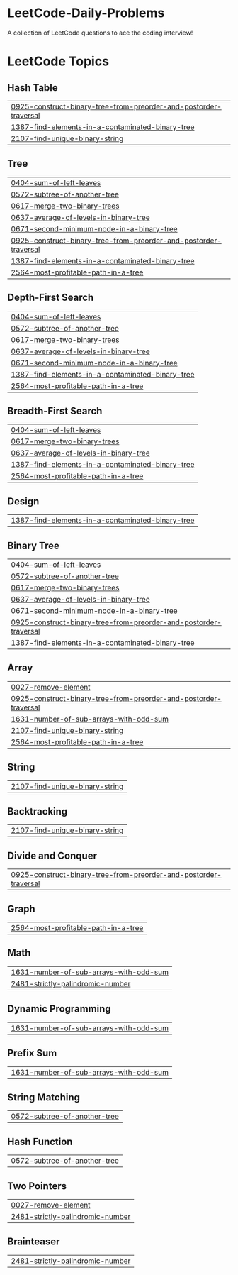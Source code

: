 # LeetCode-Daily-Problems
A collection of LeetCode questions to ace the coding interview!

<!---LeetCode Topics Start-->
# LeetCode Topics
## Hash Table
|  |
| ------- |
| [0925-construct-binary-tree-from-preorder-and-postorder-traversal](https://github.com/Sarthakw001/LeetCode-Daily-Problems/tree/master/0925-construct-binary-tree-from-preorder-and-postorder-traversal) |
| [1387-find-elements-in-a-contaminated-binary-tree](https://github.com/Sarthakw001/LeetCode-Daily-Problems/tree/master/1387-find-elements-in-a-contaminated-binary-tree) |
| [2107-find-unique-binary-string](https://github.com/Sarthakw001/LeetCode-Daily-Problems/tree/master/2107-find-unique-binary-string) |
## Tree
|  |
| ------- |
| [0404-sum-of-left-leaves](https://github.com/Sarthakw001/LeetCode-Daily-Problems/tree/master/0404-sum-of-left-leaves) |
| [0572-subtree-of-another-tree](https://github.com/Sarthakw001/LeetCode-Daily-Problems/tree/master/0572-subtree-of-another-tree) |
| [0617-merge-two-binary-trees](https://github.com/Sarthakw001/LeetCode-Daily-Problems/tree/master/0617-merge-two-binary-trees) |
| [0637-average-of-levels-in-binary-tree](https://github.com/Sarthakw001/LeetCode-Daily-Problems/tree/master/0637-average-of-levels-in-binary-tree) |
| [0671-second-minimum-node-in-a-binary-tree](https://github.com/Sarthakw001/LeetCode-Daily-Problems/tree/master/0671-second-minimum-node-in-a-binary-tree) |
| [0925-construct-binary-tree-from-preorder-and-postorder-traversal](https://github.com/Sarthakw001/LeetCode-Daily-Problems/tree/master/0925-construct-binary-tree-from-preorder-and-postorder-traversal) |
| [1387-find-elements-in-a-contaminated-binary-tree](https://github.com/Sarthakw001/LeetCode-Daily-Problems/tree/master/1387-find-elements-in-a-contaminated-binary-tree) |
| [2564-most-profitable-path-in-a-tree](https://github.com/Sarthakw001/LeetCode-Daily-Problems/tree/master/2564-most-profitable-path-in-a-tree) |
## Depth-First Search
|  |
| ------- |
| [0404-sum-of-left-leaves](https://github.com/Sarthakw001/LeetCode-Daily-Problems/tree/master/0404-sum-of-left-leaves) |
| [0572-subtree-of-another-tree](https://github.com/Sarthakw001/LeetCode-Daily-Problems/tree/master/0572-subtree-of-another-tree) |
| [0617-merge-two-binary-trees](https://github.com/Sarthakw001/LeetCode-Daily-Problems/tree/master/0617-merge-two-binary-trees) |
| [0637-average-of-levels-in-binary-tree](https://github.com/Sarthakw001/LeetCode-Daily-Problems/tree/master/0637-average-of-levels-in-binary-tree) |
| [0671-second-minimum-node-in-a-binary-tree](https://github.com/Sarthakw001/LeetCode-Daily-Problems/tree/master/0671-second-minimum-node-in-a-binary-tree) |
| [1387-find-elements-in-a-contaminated-binary-tree](https://github.com/Sarthakw001/LeetCode-Daily-Problems/tree/master/1387-find-elements-in-a-contaminated-binary-tree) |
| [2564-most-profitable-path-in-a-tree](https://github.com/Sarthakw001/LeetCode-Daily-Problems/tree/master/2564-most-profitable-path-in-a-tree) |
## Breadth-First Search
|  |
| ------- |
| [0404-sum-of-left-leaves](https://github.com/Sarthakw001/LeetCode-Daily-Problems/tree/master/0404-sum-of-left-leaves) |
| [0617-merge-two-binary-trees](https://github.com/Sarthakw001/LeetCode-Daily-Problems/tree/master/0617-merge-two-binary-trees) |
| [0637-average-of-levels-in-binary-tree](https://github.com/Sarthakw001/LeetCode-Daily-Problems/tree/master/0637-average-of-levels-in-binary-tree) |
| [1387-find-elements-in-a-contaminated-binary-tree](https://github.com/Sarthakw001/LeetCode-Daily-Problems/tree/master/1387-find-elements-in-a-contaminated-binary-tree) |
| [2564-most-profitable-path-in-a-tree](https://github.com/Sarthakw001/LeetCode-Daily-Problems/tree/master/2564-most-profitable-path-in-a-tree) |
## Design
|  |
| ------- |
| [1387-find-elements-in-a-contaminated-binary-tree](https://github.com/Sarthakw001/LeetCode-Daily-Problems/tree/master/1387-find-elements-in-a-contaminated-binary-tree) |
## Binary Tree
|  |
| ------- |
| [0404-sum-of-left-leaves](https://github.com/Sarthakw001/LeetCode-Daily-Problems/tree/master/0404-sum-of-left-leaves) |
| [0572-subtree-of-another-tree](https://github.com/Sarthakw001/LeetCode-Daily-Problems/tree/master/0572-subtree-of-another-tree) |
| [0617-merge-two-binary-trees](https://github.com/Sarthakw001/LeetCode-Daily-Problems/tree/master/0617-merge-two-binary-trees) |
| [0637-average-of-levels-in-binary-tree](https://github.com/Sarthakw001/LeetCode-Daily-Problems/tree/master/0637-average-of-levels-in-binary-tree) |
| [0671-second-minimum-node-in-a-binary-tree](https://github.com/Sarthakw001/LeetCode-Daily-Problems/tree/master/0671-second-minimum-node-in-a-binary-tree) |
| [0925-construct-binary-tree-from-preorder-and-postorder-traversal](https://github.com/Sarthakw001/LeetCode-Daily-Problems/tree/master/0925-construct-binary-tree-from-preorder-and-postorder-traversal) |
| [1387-find-elements-in-a-contaminated-binary-tree](https://github.com/Sarthakw001/LeetCode-Daily-Problems/tree/master/1387-find-elements-in-a-contaminated-binary-tree) |
## Array
|  |
| ------- |
| [0027-remove-element](https://github.com/Sarthakw001/LeetCode-Daily-Problems/tree/master/0027-remove-element) |
| [0925-construct-binary-tree-from-preorder-and-postorder-traversal](https://github.com/Sarthakw001/LeetCode-Daily-Problems/tree/master/0925-construct-binary-tree-from-preorder-and-postorder-traversal) |
| [1631-number-of-sub-arrays-with-odd-sum](https://github.com/Sarthakw001/LeetCode-Daily-Problems/tree/master/1631-number-of-sub-arrays-with-odd-sum) |
| [2107-find-unique-binary-string](https://github.com/Sarthakw001/LeetCode-Daily-Problems/tree/master/2107-find-unique-binary-string) |
| [2564-most-profitable-path-in-a-tree](https://github.com/Sarthakw001/LeetCode-Daily-Problems/tree/master/2564-most-profitable-path-in-a-tree) |
## String
|  |
| ------- |
| [2107-find-unique-binary-string](https://github.com/Sarthakw001/LeetCode-Daily-Problems/tree/master/2107-find-unique-binary-string) |
## Backtracking
|  |
| ------- |
| [2107-find-unique-binary-string](https://github.com/Sarthakw001/LeetCode-Daily-Problems/tree/master/2107-find-unique-binary-string) |
## Divide and Conquer
|  |
| ------- |
| [0925-construct-binary-tree-from-preorder-and-postorder-traversal](https://github.com/Sarthakw001/LeetCode-Daily-Problems/tree/master/0925-construct-binary-tree-from-preorder-and-postorder-traversal) |
## Graph
|  |
| ------- |
| [2564-most-profitable-path-in-a-tree](https://github.com/Sarthakw001/LeetCode-Daily-Problems/tree/master/2564-most-profitable-path-in-a-tree) |
## Math
|  |
| ------- |
| [1631-number-of-sub-arrays-with-odd-sum](https://github.com/Sarthakw001/LeetCode-Daily-Problems/tree/master/1631-number-of-sub-arrays-with-odd-sum) |
| [2481-strictly-palindromic-number](https://github.com/Sarthakw001/LeetCode-Daily-Problems/tree/master/2481-strictly-palindromic-number) |
## Dynamic Programming
|  |
| ------- |
| [1631-number-of-sub-arrays-with-odd-sum](https://github.com/Sarthakw001/LeetCode-Daily-Problems/tree/master/1631-number-of-sub-arrays-with-odd-sum) |
## Prefix Sum
|  |
| ------- |
| [1631-number-of-sub-arrays-with-odd-sum](https://github.com/Sarthakw001/LeetCode-Daily-Problems/tree/master/1631-number-of-sub-arrays-with-odd-sum) |
## String Matching
|  |
| ------- |
| [0572-subtree-of-another-tree](https://github.com/Sarthakw001/LeetCode-Daily-Problems/tree/master/0572-subtree-of-another-tree) |
## Hash Function
|  |
| ------- |
| [0572-subtree-of-another-tree](https://github.com/Sarthakw001/LeetCode-Daily-Problems/tree/master/0572-subtree-of-another-tree) |
## Two Pointers
|  |
| ------- |
| [0027-remove-element](https://github.com/Sarthakw001/LeetCode-Daily-Problems/tree/master/0027-remove-element) |
| [2481-strictly-palindromic-number](https://github.com/Sarthakw001/LeetCode-Daily-Problems/tree/master/2481-strictly-palindromic-number) |
## Brainteaser
|  |
| ------- |
| [2481-strictly-palindromic-number](https://github.com/Sarthakw001/LeetCode-Daily-Problems/tree/master/2481-strictly-palindromic-number) |
<!---LeetCode Topics End-->
